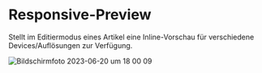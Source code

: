 # Responsive-Preview
 Stellt im Editiermodus eines Artikel eine Inline-Vorschau für verschiedene Devices/Auflösungen zur Verfügung.
 
![Bildschirmfoto 2023-06-20 um 18 00 09](https://github.com/danspringer/mf_responsive_preview/assets/16903055/506b7d24-41ca-409f-baa0-8959a85ce025)
